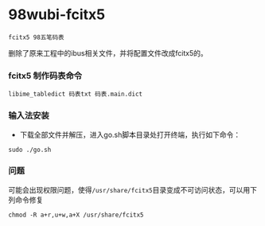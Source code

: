 # 98wubi-fcitx5
````
fcitx5 98五笔码表
````

删除了原来工程中的ibus相关文件，并将配置文件改成fcitx5的。

### fcitx5 制作码表命令
```
libime_tabledict 码表txt 码表.main.dict
```
###

### 输入法安装
* 下载全部文件并解压，进入go.sh脚本目录处打开终端，执行如下命令：
````
sudo ./go.sh
````

### 问题
可能会出现权限问题，使得`/usr/share/fcitx5`目录变成不可访问状态，可以用下列命令修复

```
chmod -R a+r,u+w,a+X /usr/share/fcitx5
```

